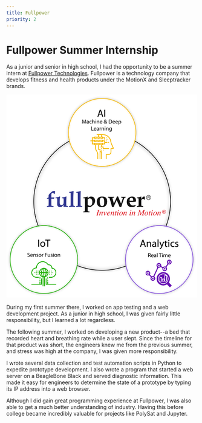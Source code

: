 ```yaml
---
title: Fullpower
priority: 2
---
```


# Fullpower Summer Internship

As a junior and senior in high school, I had the opportunity to be a summer intern at [Fullpower Technologies](https://www.fullpower.com/). Fullpower is a technology company that develops fitness and health products under the MotionX and Sleeptracker brands.

![Fullpower](./assets/fp-overview.png)

During my first summer there, I worked on app testing and a web development project. As a junior in high school, I was given fairly little responsibility, but I learned a lot regardless.

The following summer, I worked on developing a new product--a bed that recorded heart and breathing rate while a user slept. Since the timeline for that product was short, the engineers knew me from the previous summer, and stress was high at the company, I was given more responsibility.

I wrote several data collection and test automation scripts in Python to expedite prototype development. I also wrote a program that started a web server on a BeagleBone Black and served diagnostic information. This made it easy for engineers to determine the state of a prototype by typing its IP address into a web browser.

Although I did gain great programming experience at Fullpower, I was also able to get a much better understanding of industry. Having this before college became incredibly valuable for projects like PolySat and Jupyter.
